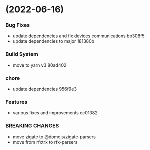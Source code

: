 #  (2022-06-16)


### Bug Fixes

* update dependencies and fix devices communications bb308f5
* update dependencies to major 181380b


### Build System

* move to yarn v3 80ad402


### chore

* update dependencies 956f9e3


### Features

* various fixes and improvements ec01382


### BREAKING CHANGES

* move zigate to @domojs/zigate-parsers
* move from rfxtrx to rfx-parsers



